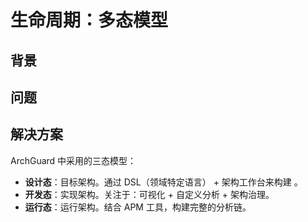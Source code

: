 # 生命周期：多态模型

## 背景

## 问题

## 解决方案

ArchGuard 中采用的三态模型：

- **设计态**：目标架构。通过 DSL（领域特定语言） + 架构工作台来构建 。
- **开发态**：实现架构。关注于：可视化 + 自定义分析 + 架构治理。
- **运行态**：运行架构。结合 APM 工具，构建完整的分析链。

